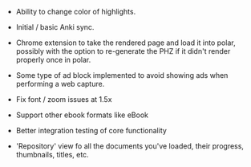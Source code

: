 

- Ability to change color of highlights. 

- Initial / basic Anki sync.

- Chrome extension to take the rendered page and load it into polar, possibly
  with the option to re-generate the PHZ if it didn't render properly once 
  in polar.
  
- Some type of ad block implemented to avoid showing ads when performing a 
  web capture.
  
- Fix font / zoom issues at 1.5x

- Support other ebook formats like eBook

- Better integration testing of core functionality

- 'Repository' view fo all the documents you've loaded, their progress, 
  thumbnails, titles, etc. 
